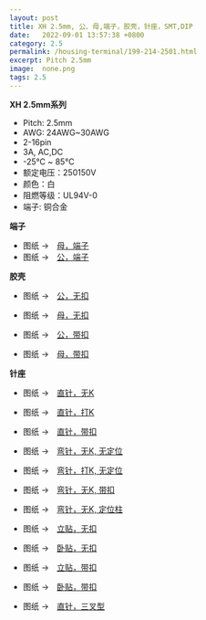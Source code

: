 ```yaml
---
layout: post
title: XH 2.5mm, 公、母,端子，胶壳，针座，SMT,DIP
date:   2022-09-01 13:57:38 +0800
category: 2.5
permalink: /housing-terminal/199-214-2501.html
excerpt: Pitch 2.5mm
image:  none.png
tags: 2.5
---
```


__XH 2.5mm系列__

* Pitch: 2.5mm
* AWG: 24AWG~30AWG
* 2-16pin
* 3A, AC,DC
* -25℃ ~ 85℃
* 额定电压：250150V
* 颜色：白
* 阻燃等级：UL94V-0
* 端子: 铜合金

__端子__ 

* 图纸 →　[母，端子](/assets/2022/252-2501-XH25-TF.pdf)
* 图纸 →　[公，端子](/assets/2022/253-2501-XH25-TM-XJ.pdf)



__胶壳__

* 图纸 →　[公，无扣](/assets/2022/199-2501-XH-HM.pdf)
* 图纸 →　[母，无扣](/assets/2022/200-2501-XH-HF-YL.pdf)

* 图纸 →　[公，带扣](/assets/2022/201-2501-XH-HM.pdf)
* 图纸 →　[母，带扣](/assets/2022/202-2501-XH-HF.pdf)

__针座__

* 图纸 →　[直针，无K](/assets/2022/203-2501-XH-DIP.pdf)
* 图纸 →　[直针，打K](/assets/2022/204-2501-XH-DIP-K.pdf)
* 图纸 →　[直针，带扣](/assets/2022/205-2501-XH-DIP.pdf)

* 图纸 →　[弯针，无K, 无定位](/assets/2022/211-2501-XH-DIP-R.pdf)
* 图纸 →　[弯针，打K, 无定位](/assets/2022/212-2501-XH-DIP-R-K.pdf)
* 图纸 →　[弯针，无K, 带扣](/assets/2022/213-2501-XH-DIP-R.pdf)
* 图纸 →　[弯针，无K, 定位柱](/assets/2022/214-2501-XH-DIP-RP.pdf)

* 图纸 →　[立贴，无扣](/assets/2022/206-2501-XH-WV-ZT.pdf)
* 图纸 →　[卧贴，无扣](/assets/2022/207-2501-XH-WR-ZT.pdf)


* 图纸 →　[立贴，带扣](/assets/2022/208-2501-XH-WV-ZT.pdf)
* 图纸 →　[卧贴，带扣](/assets/2022/209-2501-XH-WR-ZT.pdf)

* 图纸 →　[直针，三叉型](/assets/2022/210-2501-XH-DIP3.pdf)